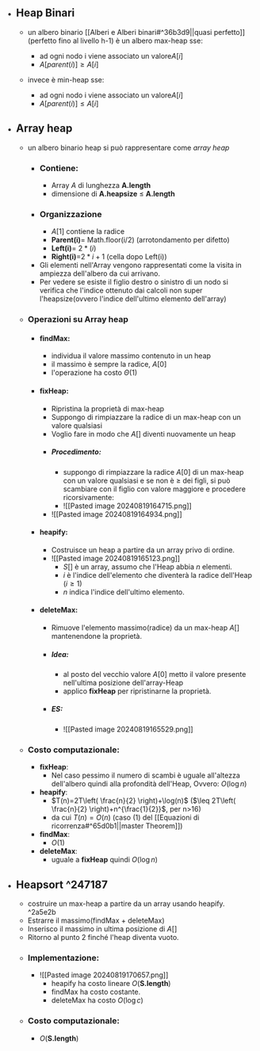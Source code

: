 - ## Heap Binari
	- un albero binario [[Alberi e Alberi binari#^36b3d9||quasi perfetto]] (perfetto fino al livello h-1) è un albero max-heap sse: 
		- ad ogni nodo i viene associato un valore$A[i]$ 
		- $A[parent(i)]\geq A[i]$
		  
	- invece è min-heap sse:
		- ad ogni nodo i viene associato un valore$A[i]$ 
		- $A[parent(i)]\leq A[i]$
- ## Array heap 
	- un albero binario heap si può rappresentare come _array heap_
		- ### Contiene:
			- Array _A_ di lunghezza __A.length__
			- dimensione di __A.heapsize__ $\leq$ __A.length__ 
		- ### Organizzazione
			- $A[1]$ contiene la radice
			- __Parent(i)__= Math.floor(i/2) (arrotondamento per difetto)
			- __Left(i)__= $2*(i)$ 
			- __Right(i)__=$2*i+1$ (cella dopo Left(i))
		- Gli elementi nell'Array vengono rappresentati come la visita in ampiezza dell'albero da cui arrivano.
		- Per vedere se esiste il figlio destro o sinistro di un nodo si verifica che l'indice ottenuto dai calcoli non super l'heapsize(ovvero l'indice dell'ultimo elemento dell'array)
	- ### Operazioni su Array heap
		- #### findMax: 
			- individua il valore massimo contenuto in un heap
			- il massimo è sempre la radice, $A[0]$
			- l'operazione ha costo $\Theta(1)$
		- #### fixHeap:
			-  Ripristina la proprietà di max-heap 
			- Suppongo di rimpiazzare la radice di un max-heap con un valore qualsiasi
			- Voglio fare in modo che $A[]$ diventi nuovamente un heap
			- ##### Procedimento:
				- suppongo di rimpiazzare la radice $A[0]$ di un max-heap con un valore qualsiasi e se non è $\geq$ dei figli, si può scambiare con il figlio con valore maggiore e procedere ricorsivamente:
				-  ![[Pasted image 20240819164715.png]]
			- ![[Pasted image 20240819164934.png]]
		- #### heapify: 
			- Costruisce un heap a partire da un array privo di ordine.
			- ![[Pasted image 20240819165123.png]]
				- $S[]$ è un array, assumo che l'Heap abbia $n$ elementi.
				- $i$ è l'indice dell'elemento che diventerà la radice dell'Heap ($i\geq 1$)
				- $n$ indica l'indice dell'ultimo elemento.
		- #### deleteMax:
			- Rimuove l'elemento massimo(radice) da un max-heap $A[]$ mantenendone la proprietà.
			- ##### Idea:
				- al posto del vecchio valore $A[0]$ metto il valore presente nell'ultima posizione dell'array-Heap
				- applico __fixHeap__ per ripristinarne la proprietà.
			- ##### ES:
				- ![[Pasted image 20240819165529.png]]
	- ### Costo computazionale:
		- __fixHeap__: 
			- Nel caso pessimo il numero di scambi è uguale all'altezza dell'albero quindi alla profondità dell'Heap, Ovvero: $O(\log n)$
		- __heapify__:
			- $T(n)=2T\left( \frac{n}{2} \right)+\log(n)$ ($\leq 2T\left( \frac{n}{2} \right)+n^{\frac{1}{2}}$, per n>16)
			- da cui $T(n)=O(n)$ (caso (1) del [[Equazioni di ricorrenza#^65d0b1||master Theorem]]) 
		- __findMax__:
			- $O(1)$
		- __deleteMax__:
			- uguale a __fixHeap__ quindi $O(\log n)$
- ## Heapsort  ^247187
	- costruire un max-heap a partire da un array usando heapify. ^2a5e2b
	- Estrarre il massimo(findMax + deleteMax)
	- Inserisco il massimo in ultima posizione di $A[]$
	- Ritorno al punto 2 finché l'heap diventa vuoto.
	- ### Implementazione:
		-  ![[Pasted image 20240819170657.png]]
			- heapify ha costo lineare $O(\mathbf{S.length})$
			- findMax ha costo costante.
			- deleteMax ha costo $O(\log c)$ 
	- ### Costo computazionale:
		- $O(\mathbf{S.length})$